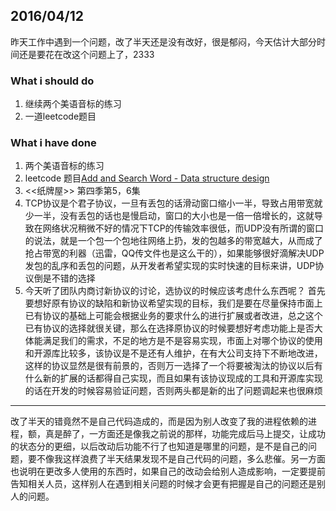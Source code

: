 ## 2016/04/12

昨天工作中遇到一个问题，改了半天还是没有改好，很是郁闷，今天估计大部分时间还是要花在改这个问题上了，2333

### What i should do
1. 继续两个美语音标的练习
2. 一道leetcode题目


### What i have done
1. 两个美语音标的练习
2. leetcode 题目[Add and Search Word - Data structure design](https://leetcode.com/problems/add-and-search-word-data-structure-design/)
3. <<纸牌屋>> 第四季第5，6集
4. TCP协议是个君子协议，一旦有丢包的话滑动窗口缩小一半，导致占用带宽就少一半，没有丢包的话也是慢启动，窗口的大小也是一倍一倍增长的，这就导致在网络状况稍微不好的情况下TCP的传输效率很低，而UDP没有所谓的窗口的说法，就是一个包一个包地往网络上扔，发的包越多的带宽越大，从而成了抢占带宽的利器（迅雷，QQ传文件也是这么干的），如果能够很好滴解决UDP发包的乱序和丢包的问题，从开发者希望实现的实时快速的目标来讲，UDP协议倒是不错的选择
5. 今天听了团队内商讨新协议的讨论，选协议的时候应该考虑什么东西呢？
	首先要想好原有协议的缺陷和新协议希望实现的目标，我们是要在尽量保持市面上已有协议的基础上可能会根据业务的要求什么的进行扩展或者改进，总之这个已有协议的选择就很关键，那么在选择原协议的时候要想好考虑功能上是否大体能满足我们的需求，不足的地方是不是容易实现，市面上对哪个协议的使用和开源库比较多，该协议是不是还有人维护，在有大公司支持下不断地改进，这样的协议显然是很有前景的，否则万一选择了一个将要被淘汰的协议以后有什么新的扩展的话都得自己实现，而且如果有该协议现成的工具和开源库实现的话在开发的时候容易验证问题，否则两头都是新的出了问题调起来也很麻烦


___
改了半天的错竟然不是自己代码造成的，而是因为别人改变了我的进程依赖的进程，额，真是醉了，一方面还是像我之前说的那样，功能完成后马上提交，让成功的状态分的更细，以后改动后功能不行了也知道是哪里的问题，是不是自己的问题，要不像我这样浪费了半天结果发现不是自己代码的问题，多么悲催。另一方面也说明在更改多人使用的东西时，如果自己的改动会给别人造成影响，一定要提前告知相关人员，这样别人在遇到相关问题的时候才会更有把握是自己的问题还是别人的问题。

